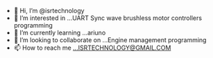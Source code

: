 - 👋 Hi, I’m @isrtechnology
- 👀 I’m interested in ...UART Sync wave brushless motor controllers programming
- 🌱 I’m currently learning ...ariuno
- 💞️ I’m looking to collaborate on ...Engine management programming
- 📫 How to reach me ...ISRTECHNOLOGY@GMAIL.COM


<!---
isrtechnology/isrtechnology is a ✨ special ✨ repository because its `README.md` (this file) appears on your GitHub profile.
You can click the Preview link to take a look at your changes.
--->
